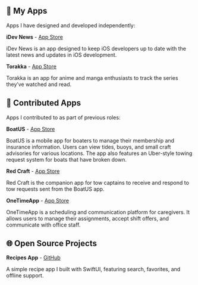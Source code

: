 ## 🚀 My Apps
Apps I have designed and developed independently:

**iDev News** - [App Store](https://apps.apple.com/in/app/idev-news/id6468328186)

iDev News is an app designed to keep iOS developers up to date with the latest news and updates in iOS development.

**Torakka** - [App Store](https://apps.apple.com/in/app/torakka/id1622371567)

Torakka is an app for anime and manga enthusiasts to track the series they’ve watched and read.


## 🤝 Contributed Apps
Apps I contributed to as part of previous roles:

**BoatUS** - [App Store](https://apps.apple.com/us/app/boatus-boat-weather-tides/id1210410671)

BoatUS is a mobile app for boaters to manage their membership and insurance information. Users can view tides, buoys, and small craft advisories for various locations. The app also features an Uber-style towing request system for boats that have broken down.

**Red Craft** - [App Store](https://apps.apple.com/us/app/red-craft/id1365365307)

Red Craft is the companion app for tow captains to receive and respond to tow requests sent from the BoatUS app.

**OneTimeApp** - [App Store](https://apps.apple.com/us/app/onetimeapp/id1526914661)

OneTimeApp is a scheduling and communication platform for caregivers. It allows users to manage their assignments, accept shift offers, and communicate with office staff.


## 🌐 Open Source Projects
**Recipes App** - [GitHub](https://github.com/carlosaking/Recipes)
  
A simple recipe app I built with SwiftUI, featuring search, favorites, and offline support.
